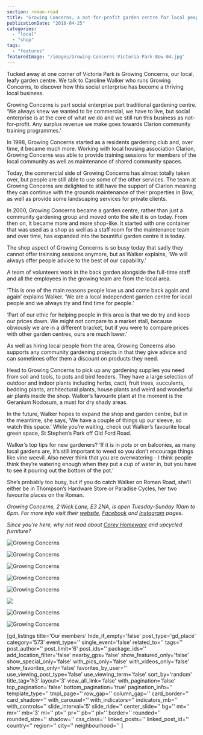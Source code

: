 ```yaml
---
section: roman-road
title: "Growing Concerns, a not-for-profit garden centre for local people"
publicationDate: "2018-04-25"
categories: 
  - "local"
  - "shop"
tags: 
  - "features"
featuredImage: "/images/Growing-Concerns-Victoria-Park-Bow-04.jpg"
---
```


Tucked away at one corner of Victoria Park is Growing Concerns, our local, leafy garden centre. We talk to Caroline Walker who runs Growing Concerns, to discover how this social enterprise has become a thriving local business.

Growing Concerns is part social enterprise part traditional gardening centre. ‘We always knew we wanted to be commercial, we have to live, but social enterprise is at the core of what we do and we still run this business as not-for-profit. Any surplus revenue we make goes towards Clarion community training programmes.’

In 1998, Growing Concerns started as a residents gardening club and, over time, it became much more. Working with local housing association Clarion, Growing Concerns was able to provide training sessions for members of the local community as well as maintenance of shared community spaces.

Today, the commercial side of Growing Concerns has almost totally taken over, but people are still able to use some of the other services. The team at Growing Concerns are delighted to still have the support of Clarion meaning they can continue with the grounds maintenance of their properties in Bow, as well as provide some landscaping services for private clients.

In 2000, Growing Concerns became a garden centre, rather than just a community gardening group and moved onto the site it is on today. From then on, it became more and more shop-like. It started with one container that was used as a shop as well as a staff room for the maintenance team and over time, has expanded into the bountiful garden centre it is today.

The shop aspect of Growing Concerns is so busy today that sadly they cannot offer trainsing sessions anymore, but as Walker explains, ‘We will always offer people advice to the best of our capability.’

A team of volunteers work in the back garden alongside the full-time staff and all the employees in the growing team are from the local area.

‘This is one of the main reasons people love us and come back again and again’ explains Walker. ‘We are a local independent garden centre for local people and we always try and find time for people.’

‘Part of our ethic for helping people in this area is that we do try and keep our prices down. We might not compare to a market stall, because obviously we are in a different bracket, but if you were to compare prices with other garden centres, ours are much lower.’

As well as hiring local people from the area, Growing Concerns also supports any community gardening projects in that they give advice and can sometimes offer them a discount on products they need.

Head to Growing Concerns to pick up any gardening supplies you need from soil and tools, to pots and bird feeders. They have a large selection of outdoor and indoor plants including herbs, cacti, fruit trees, succulents, bedding plants, architectural plants, house plants and weird and wonderful air plants inside the shop. Walker’s favourite plant at the moment is the Geranium Nodosum, a must for dry shady areas.

In the future, Walker hopes to expand the shop and garden centre, but in the meantime, she says, ‘We have a couple of things up our sleeve, so watch this space.’ While you’re waiting, check out Walker’s favourite local green space, St Stephen’s Park off Old Ford Road.

Walker’s top tips for new gardeners? ‘If it is in pots or on balconies, as many local gardens are, it’s still important to weed so you don’t encourage things like vine weevil. Also never think that you are overwatering - I think people think they’re watering enough when they put a cup of water in, but you have to see it pouring out the bottom of the pot.’

She’s probably too busy, but if you do catch Walker on Roman Road, she’ll either be in Thompson’s Hardware Store or Paradise Cycles, her two favourite places on the Roman.

_Growing Concerns, 2 Wick Lane, E3 2NA, is open Tuesday-Sunday 10am to 6pm. For more info visit their [website](https://www.growingconcerns.org/), [Facebook](https://www.facebook.com/growingconcernsonthecanal/) and [Instagram](https://www.instagram.com/growing_concerns/) pages._

_Since you're here, why not read about [Corey Homeware](https://romanroadlondon.com/corey-homeware-upcyled-furniture-interior-design-hot-desking/) and upcycled furniture?_

![Growing Concerns](/images/Growing-Concerns-Victoria-Park-Bow-01-1024x683.jpg)

![Growing Concerns](/images/Growing-Concerns-Victoria-Park-Bow-02-1024x683.jpg)

![Growing Concerns](/images/Growing-Concerns-Victoria-Park-Bow-05-1024x683.jpg)

![Growing Concerns](/images/Growing-Concerns-Victoria-Park-Bow-07-1024x683.jpg)

![Growing Concerns](/images/Growing-Concerns-Victoria-Park-Bow-06-1024x683.jpg)

![](/images/Growing-Concerns-Victoria-Park-Bow-08-1024x683.jpg)

![Growing Concerns](/images/Growing-Concerns-Victoria-Park-Bow-03-1024x683.jpg)

![Growing Concerns](/images/Growing-Concerns-Victoria-Park-Bow-bird-feeders-683x1024.jpg)

\[gd\_listings title='Our members' hide\_if\_empty='false' post\_type='gd\_place' category='573' event\_type='' single\_event='false' related\_to='' tags='' post\_author='' post\_limit='6' post\_ids='' package\_ids='' add\_location\_filter='false' nearby\_gps='false' show\_featured\_only='false' show\_special\_only='false' with\_pics\_only='false' with\_videos\_only='false' show\_favorites\_only='false' favorites\_by\_user='' use\_viewing\_post\_type='false' use\_viewing\_term='false' sort\_by='random' title\_tag='h3' layout='3' view\_all\_link='false' with\_pagination='false' top\_pagination='false' bottom\_pagination='true' pagination\_info='' template\_type='' tmpl\_page='' row\_gap='' column\_gap='' card\_border='' card\_shadow='' with\_carousel='' with\_indicators='' indicators\_mb='' with\_controls='' slide\_interval='5' slide\_ride='' center\_slide='' bg='' mt='' mr='' mb='3' ml='' pt='' pr='' pb='' pl='' border='' rounded='' rounded\_size='' shadow='' css\_class='' linked\_posts='' linked\_post\_id='' country='' region='' city='' neighbourhood='' \]
